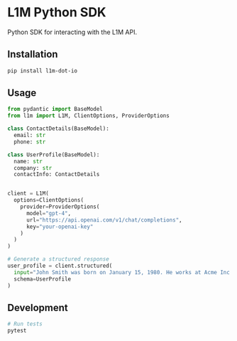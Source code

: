 # L1M Python SDK

Python SDK for interacting with the L1M API.

## Installation

```bash
pip install l1m-dot-io
```

## Usage

```python
from pydantic import BaseModel
from l1m import L1M, ClientOptions, ProviderOptions

class ContactDetails(BaseModel):
  email: str
  phone: str

class UserProfile(BaseModel):
  name: str
  company: str
  contactInfo: ContactDetails


client = L1M(
  options=ClientOptions(
    provider=ProviderOptions(
      model="gpt-4",
      url="https://api.openai.com/v1/chat/completions",
      key="your-openai-key"
    )
  )
)

# Generate a structured response
user_profile = client.structured(
  input="John Smith was born on January 15, 1980. He works at Acme Inc. as a Senior Engineer and can be reached at john.smith@example.com or by phone at (555) 123-4567.",
  schema=UserProfile
)
```

## Development

```bash
# Run tests
pytest
```

